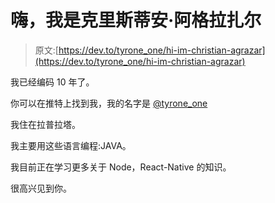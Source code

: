 # 嗨，我是克里斯蒂安·阿格拉扎尔

> 原文:[https://dev.to/tyrone_one/hi-im-christian-agrazar](https://dev.to/tyrone_one/hi-im-christian-agrazar)

我已经编码 10 年了。

你可以在推特上找到我，我的名字是 [@tyrone_one](https://twitter.com/tyrone_one)

我住在拉普拉塔。

我主要用这些语言编程:JAVA。

我目前正在学习更多关于 Node，React-Native 的知识。

很高兴见到你。